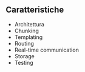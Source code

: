 ## Caratteristiche

* Architettura
* Chunking
* Templating
* Routing
* Real-time communication
* Storage
* Testing
